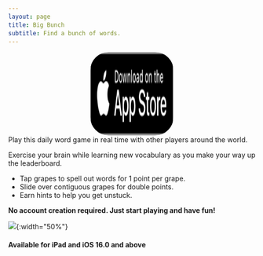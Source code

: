 ```yaml
---
layout: page
title: Big Bunch
subtitle: Find a bunch of words.
---
```

<center><a href="https://apps.apple.com/us/app/big-bunch/id1620207662" style="width: 170px; height: 170px; border-radius: 22%; overflow: hidden; display: inline-block; vertical-align: middle;"><img src="/assets/img/black.svg" alt="Big Bunch" style="width: 170px; height: 170px; border-radius: 22%; overflow: hidden; display: inline-block; vertical-align: middle;"></a></center>
Play this daily word game in real time with other players around the world.

Exercise your brain while learning new vocabulary as you make your way up the leaderboard.

* Tap grapes to spell out words for 1 point per grape.
* Slide over contiguous grapes for double points.
* Earn hints to help you get unstuck.

**No account creation required. Just start playing and have fun!**

![](/assets/img/bigBunch_win_no_bg.JPG#center){:width="50%"}

#### Available for iPad and iOS 16.0 and above
